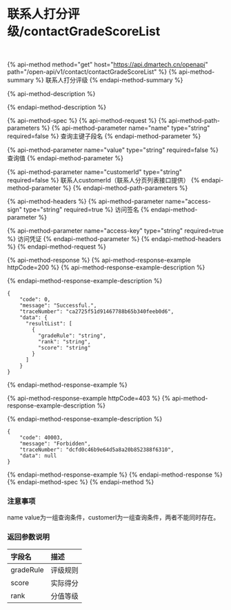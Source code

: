 # 联系人打分评级/contactGradeScoreList

     

​

{% api-method method="get" host="https://api.dmartech.cn/openapi" path="/open-api/v1/contact/contactGradeScoreList" %}
{% api-method-summary %}
 联系人打分评级
{% endapi-method-summary %}

{% api-method-description %}

{% endapi-method-description %}

{% api-method-spec %}
{% api-method-request %}
{% api-method-path-parameters %}
{% api-method-parameter name="name" type="string" required=false %}
查询主键子段名
{% endapi-method-parameter %}

{% api-method-parameter name="value" type="string" required=false %}
查询值
{% endapi-method-parameter %}

{% api-method-parameter name="customerId" type="string" required=false %}
联系人customerId（联系人分页列表接口提供） 
{% endapi-method-parameter %}
{% endapi-method-path-parameters %}

{% api-method-headers %}
{% api-method-parameter name="access-sign" type="string" required=true %}
访问签名
{% endapi-method-parameter %}

{% api-method-parameter name="access-key" type="string" required=true %}
访问凭证
{% endapi-method-parameter %}
{% endapi-method-headers %}
{% endapi-method-request %}

{% api-method-response %}
{% api-method-response-example httpCode=200 %}
{% api-method-response-example-description %}

{% endapi-method-response-example-description %}

```
{
    "code": 0,
    "message": "Successful.",
    "traceNumber": "ca2725f51d91467788b65b340feeb0d6",
    "data": {
      "resultList": [
        {
          "gradeRule": "string",
          "rank": "string",
          "score": "string"
        }
      ]
    }
}
```
{% endapi-method-response-example %}

{% api-method-response-example httpCode=403 %}
{% api-method-response-example-description %}

{% endapi-method-response-example-description %}

```
{
    "code": 40003,
    "message": "Forbidden",
    "traceNumber": "dcfd0c46b9e64d5a8a20b852388f6310",
    "data": null
}
```
{% endapi-method-response-example %}
{% endapi-method-response %}
{% endapi-method-spec %}
{% endapi-method %}

### 注意事项

name  value为一组查询条件，customerI为一组查询条件，两者不能同时存在。

### 返回参数说明 <a id="fan-hui-can-shu-shuo-ming"></a>

| 字段名 | 描述 |
| :--- | :--- |
| gradeRule | 评级规则 |
| score | 实际得分 |
| rank | 分值等级 |




